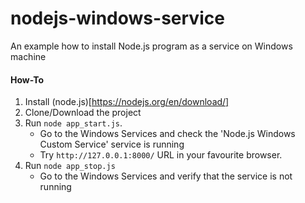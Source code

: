 # nodejs-windows-service
An example how to install Node.js program as a service on Windows machine

#### How-To
1. Install (node.js)[https://nodejs.org/en/download/]
2. Clone/Download the project
3. Run `node app_start.js`. 
   - Go to the Windows Services and check the 'Node.js Windows Custom Service' service is running
   - Try `http://127.0.0.1:8000/` URL in your favourite browser.
4. Run `node app_stop.js`
   - Go to the Windows Services and verify that the service is not running
